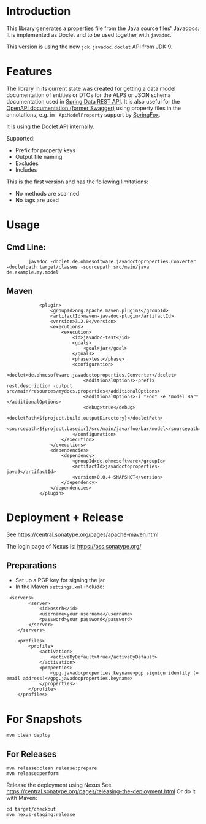 # Introduction

This library generates a properties file from the Java source files' Javadocs. It is implemented as 
Doclet and to be used together with `javadoc`.

This version is using the new `jdk.javadoc.doclet` API from JDK 9.

# Features

The library in its current state was created for getting a data model documentation of entities or DTOs for the 
ALPS or JSON schema documentation used in [Spring Data REST API](https://docs.spring.io/spring-data/rest/docs/current/reference/html/#metadata.alps.descriptions). It is also useful for the
[OpenAPI documentation (former Swagger)](https://github.com/OAI/OpenAPI-Specification/blob/master/versions/3.0.0.md) using 
property files in the annotations, e.g. in ` ApiModelProperty` support by [SpringFox](https://springfox.github.io/springfox/).

It is using the [Doclet API](https://docs.oracle.com/javase/9/docs/api/jdk/javadoc/doclet/package-summary.html) internally.

Supported:
* Prefix for property keys
* Output file naming
* Excludes
* Includes

This is the first version and has the following limitations:

* No methods are scanned
* No tags are used

# Usage

## Cmd Line:

```
        javadoc -doclet de.ohmesoftware.javadoctoproperties.Converter -docletpath target/classes -sourcepath src/main/java de.example.my.model
```

## Maven

```
            <plugin>
                <groupId>org.apache.maven.plugins</groupId>
                <artifactId>maven-javadoc-plugin</artifactId>
                <version>3.2.0</version>
                <executions>
                    <execution>
                        <id>javadoc-test</id>
                        <goals>
                            <goal>jar</goal>
                        </goals>
                        <phase>test</phase>
                        <configuration>
                            <doclet>de.ohmesoftware.javadoctoproperties.Converter</doclet>
                            <additionalOptions>-prefix rest.description -output src/main/resources/mydocs.properties</additionalOptions>
                            <additionalOptions>-i *Foo* -e *model.Bar*</additionalOptions>
                            <debug>true</debug>
                            <docletPath>${project.build.outputDirectory}</docletPath>
                            <sourcepath>${project.basedir}/src/main/java/foo/bar/model</sourcepath>
                        </configuration>
                    </execution>
                </executions>
                <dependencies>
                    <dependency>
                        <groupId>de.ohmesoftware</groupId>
                        <artifactId>javadoctoproperties-java9</artifactId>
                        <version>0.0.4-SNAPSHOT</version>
                    </dependency>
                </dependencies>
            </plugin>
```

# Deployment + Release

See https://central.sonatype.org/pages/apache-maven.html

The login page of Nexus is: https://oss.sonatype.org/

## Preparations

* Set up a PGP key for signing the jar
* In the Maven `settings.xml` include:

```
 <servers>
        <server>
            <id>ossrh</id>
            <username>your username</username>
            <password>your password</password>
        </server>
    </servers>

    <profiles>
        <profile>
            <activation>
                <activeByDefault>true</activeByDefault>
            </activation>
            <properties>
                <gpg.javadocproperties.keyname>pgp signign identity (= email address)</gpg.javadocproperties.keyname>
            </properties>
        </profile>
    </profiles>
```

# For Snapshots

    mvn clean deploy

## For Releases

```
mvn release:clean release:prepare
mvn release:perform
```

Release the deployment using Nexus See https://central.sonatype.org/pages/releasing-the-deployment.html
Or do it with Maven:

```
cd target/checkout
mvn nexus-staging:release
```
